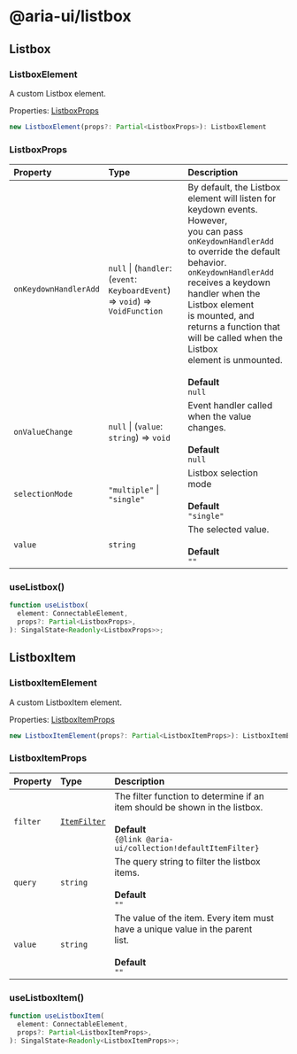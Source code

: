 # @aria-ui/listbox

## Listbox

### ListboxElement

A custom Listbox element.

Properties: [ListboxProps](README.md#listboxprops)

```ts
new ListboxElement(props?: Partial<ListboxProps>): ListboxElement
```

### ListboxProps

| Property | Type | Description |
| :-- | :-- | :-- |
| `onKeydownHandlerAdd` | `null` \| (`handler`: (`event`: `KeyboardEvent`) => `void`) => `VoidFunction` | By default, the Listbox element will listen for keydown events. However,<br />you can pass `onKeydownHandlerAdd` to override the default behavior.<br />`onKeydownHandlerAdd` receives a keydown handler when the Listbox element<br />is mounted, and returns a function that will be called when the Listbox<br />element is unmounted.<br /><br />**Default**<br />`null` |
| `onValueChange` | `null` \| (`value`: `string`) => `void` | Event handler called when the value changes.<br /><br />**Default**<br />`null` |
| `selectionMode` | `"multiple"` \| `"single"` | Listbox selection mode<br /><br />**Default**<br />`"single"` |
| `value` | `string` | The selected value.<br /><br />**Default**<br />`""` |

### useListbox()

```ts
function useListbox(
  element: ConnectableElement,
  props?: Partial<ListboxProps>,
): SingalState<Readonly<ListboxProps>>;
```

## ListboxItem

### ListboxItemElement

A custom ListboxItem element.

Properties: [ListboxItemProps](README.md#listboxitemprops)

```ts
new ListboxItemElement(props?: Partial<ListboxItemProps>): ListboxItemElement
```

### ListboxItemProps

| Property | Type | Description |
| :-- | :-- | :-- |
| `filter` | [`ItemFilter`](../collection/README.md#itemfilter) | The filter function to determine if an item should be shown in the listbox.<br /><br />**Default**<br />`{@link @aria-ui/collection!defaultItemFilter}` |
| `query` | `string` | The query string to filter the listbox items.<br /><br />**Default**<br />`""` |
| `value` | `string` | The value of the item. Every item must have a unique value in the parent<br />list.<br /><br />**Default**<br />`""` |

### useListboxItem()

```ts
function useListboxItem(
  element: ConnectableElement,
  props?: Partial<ListboxItemProps>,
): SingalState<Readonly<ListboxItemProps>>;
```
